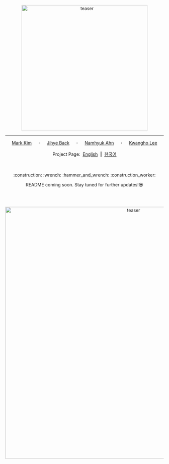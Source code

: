 <p align="center">
    <img width="400" alt="teaser" src="https://webtoon.github.io/WebtoonMe/asset/WAI_logo_cobranding_k.png"/>
</p>

---

<div align="center">
  <a href="https://github.com/jis478/" target="_blank">Mark&nbsp;Kim</a> &emsp; <b>&middot;</b> &emsp;
  <a href="https://github.com/happy-jihye/" target="_blank">Jihye&nbsp;Back</a> &emsp; <b>&middot;</b> &emsp;
  <a href="https://nmhkahn.github.io/" target="_blank">Namhyuk&nbsp;Ahn</a> &emsp; <b>&middot;</b> &emsp;
  <a href="https://github.com/khlee369/" target="_blank">Kwangho&nbsp;Lee</a>
  <br> <br>
  Project&nbsp;Page:&nbsp;
  <a href="https://webtoon.github.io/WebtoonMe/en" target="_blank">English</a> &nbsp<b>|</b>&nbsp
  <a href="https://webtoon.github.io/WebtoonMe/" target="_blank">한국어</a>

</div>
<br><br>
<p align="center">:construction: :wrench: :hammer_and_wrench: :construction_worker:</p>
<p align="center">README coming soon. Stay tuned for further updates!😎</p>
<br><br>
<p align="center">
    <img width="800" alt="teaser" src="https://webtoon.github.io/WebtoonMe/asset/IMG_0.PNG"/>
</p>
